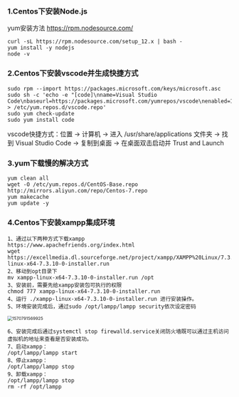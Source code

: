 ### 1.Centos下安装Node.js

yum安装⽅法 https://rpm.nodesource.com/

```
curl -sL https://rpm.nodesource.com/setup_12.x | bash -
yum install -y nodejs
node -v
```

### 2.Centos下安装vscode并生成快捷方式

```
sudo rpm --import https://packages.microsoft.com/keys/microsoft.asc
sudo sh -c 'echo -e "[code]\nname=Visual Studio Code\nbaseurl=https://packages.microsoft.com/yumrepos/vscode\nenabled=1\ngpgcheck=1\ngpgkey=https://packages.microsoft.com/keys/microsoft.asc" > /etc/yum.repos.d/vscode.repo'
sudo yum check-update
sudo yum install code
```

vscode快捷方式：位置 -> 计算机 -> 进入 /usr/share/applications 文件夹 -> 找到 Visual Studio Code -> 复制到桌面 -> 在桌面双击启动并 Trust and Launch

### 3.yum下载慢的解决方式

```
yum clean all
wget -O /etc/yum.repos.d/CentOS-Base.repo http://mirrors.aliyun.com/repo/Centos-7.repo
yum makecache
yum update -y
```

### 4.Centos下安装xampp集成环境

```
1、通过以下两种方式下载xampp
https://www.apachefriends.org/index.html
wget https://excellmedia.dl.sourceforge.net/project/xampp/XAMPP%20Linux/7.3.10/xampp-linux-x64-7.3.10-0-installer.run
2、移动到opt目录下
mv xampp-linux-x64-7.3.10-0-installer.run /opt
3、安装前，需要先给xampp安装包可执行的权限
chmod 777 xampp-linux-x64-7.3.10-0-installer.run
4、运行 ./xampp-linux-x64-7.3.10-0-installer.run 进行安装操作。
5、环境安装完成后，通过sudo /opt/lampp/lampp security依次设定密码

```

<img src="C:\Users\xuw-i\AppData\Roaming\Typora\typora-user-images\1570791569925.png" alt="1570791569925" style="zoom:67%;" />

```
6、安装完成后通过systemctl stop firewalld.service关闭防火墙既可以通过主机访问虚拟机的地址来查看是否安装成功。
7、启动xampp：
/opt/lampp/lampp start
8、停止xampp：
/opt/lampp/lampp stop
9、卸载xampp：
/opt/lampp/lampp stop
rm -rf /opt/lampp
```

